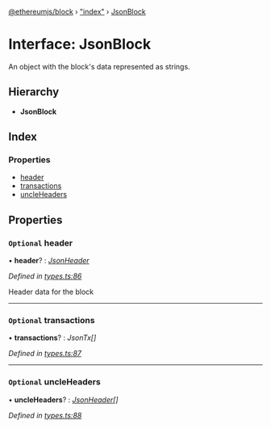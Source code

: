 [@ethereumjs/block](../README.md) › ["index"](../modules/_index_.md) › [JsonBlock](_index_.jsonblock.md)

# Interface: JsonBlock

An object with the block's data represented as strings.

## Hierarchy

* **JsonBlock**

## Index

### Properties

* [header](_index_.jsonblock.md#optional-header)
* [transactions](_index_.jsonblock.md#optional-transactions)
* [uncleHeaders](_index_.jsonblock.md#optional-uncleheaders)

## Properties

### `Optional` header

• **header**? : *[JsonHeader](_index_.jsonheader.md)*

*Defined in [types.ts:86](https://github.com/ethereumjs/ethereumjs-vm/blob/master/packages/block/src/types.ts#L86)*

Header data for the block

___

### `Optional` transactions

• **transactions**? : *JsonTx[]*

*Defined in [types.ts:87](https://github.com/ethereumjs/ethereumjs-vm/blob/master/packages/block/src/types.ts#L87)*

___

### `Optional` uncleHeaders

• **uncleHeaders**? : *[JsonHeader](_index_.jsonheader.md)[]*

*Defined in [types.ts:88](https://github.com/ethereumjs/ethereumjs-vm/blob/master/packages/block/src/types.ts#L88)*
